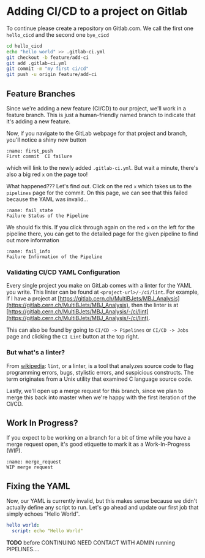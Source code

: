 # Adding CI/CD to a project on Gitlab

To continue please create a repository on Gitlab.com. We call the first one `hello_cicd` and the second one `bye_cicd`

```bash
cd hello_cicd
echo "hello world" >> .gitlab-ci.yml
git checkout -b feature/add-ci
git add .gitlab-ci.yml
git commit -m "my first ci/cd"
git push -u origin feature/add-ci
```


## Feature Branches

Since we're adding a new feature (CI/CD) to our project, we'll work in a feature branch. This is just a human-friendly named branch to indicate that it's adding a new feature.


Now, if you navigate to the GitLab webpage for that project and branch, you'll notice a shiny new button

```{figure} ../figures/cicd/first_push.png
:name: first_push
First commit  CI failure 
```
which will link to the newly added `.gitlab-ci.yml`. But wait a minute, there's also a big red `x` on the page too!

What happened??? Let's find out. Click on the red `x` which takes us to the `pipelines` page for the commit. On this page, we can see that this failed because the YAML was invalid...


```{figure} ../figures/cicd/failure_status.png
:name: fail_state
Failure Status of the Pipeline  
```

We should fix this. If you click through again on the red `x` on the left for the pipeline there, you can get to the detailed page for the given pipeline to find out more information

```{figure} ../figures/cicd/failure_info.png
:name: fail_info
Failure Information of the Pipeline  
```
### Validating CI/CD YAML Configuration

Every single project you make on GitLab comes with a linter for the YAML you write. This linter can be found at `<project-url>/-/ci/lint`. For example, if I have a project at [https://gitlab.cern.ch/MultiBJets/MBJ_Analysis](https://gitlab.cern.ch/MultiBJets/MBJ_Analysis), then the linter is at [https://gitlab.cern.ch/MultiBJets/MBJ_Analysis/-/ci/lint](https://gitlab.cern.ch/MultiBJets/MBJ_Analysis/-/ci/lint).

This can also be found by going to `CI/CD -> Pipelines` or `CI/CD -> Jobs` page and clicking the `CI Lint` button at the top right.


### But what's a linter?
From [wikipedia](https://en.wikipedia.org/wiki/Lint_(software)): `lint`, or a linter, is a tool that analyzes source code to flag programming errors, bugs, stylistic errors, and suspicious constructs. The term originates from a Unix utility that examined C language source code.

Lastly, we'll open up a merge request for this branch, since we plan to merge this back into master when we're happy with the first iteration of the CI/CD.

## Work In Progress?

If you expect to be working on a branch for a bit of time while you have a merge request open, it's good etiquette to mark it as a Work-In-Progress (WIP).

```{figure} ../figures/cicd/merge_request.png
:name: merge_request
WIP merge request
```

## Fixing the YAML

Now, our YAML is currently invalid, but this makes sense because we didn't actually define any script to run. Let's go ahead and update our first job that simply echoes "Hello World".

```yaml
hello world:
  script: echo "Hello World"
```

**TODO** before CONTINUING NEED CONTACT WITH ADMIN running PIPELINES.... 
